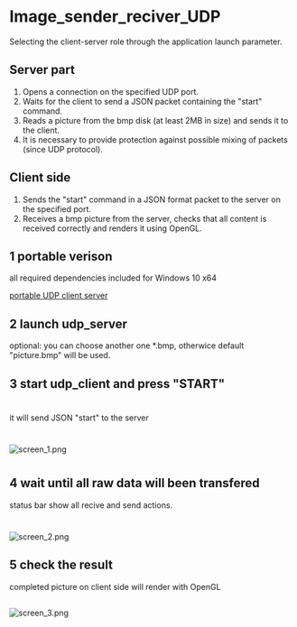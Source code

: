 # Image_sender_reciver_UDP

Selecting the client-server role through the application launch parameter. 

## Server part
1. Opens a connection on the specified UDP port.
2. Waits for the client to send a JSON packet containing the "start" command.
3. Reads a picture from the bmp disk (at least 2MB in size) and sends it to the client.
4. It is necessary to provide protection against possible mixing of packets (since UDP protocol).

## Client side
1. Sends the "start" command in a JSON format packet to the server on the specified port.
2. Receives a bmp picture from the server, checks that all content is received correctly and renders it using OpenGL. 


## 1 portable verison

all required dependencies included for Windows 10 x64

[portable UDP client server](https://1drv.ms/u/s!ApW6O2P40mi2iQVci0HmphwDN5Z_?e=CcvHxW 'download binaries') 

## 2 launch udp_server

optional: you can choose another one *.bmp, otherwice default "picture.bmp" will be used.

## 3 start udp_client and press "START"
#
it will send JSON "start" to the server
#
![screen_1.png](https://github.com/rylov1986/bitmap_picture_sender_Qt/blob/main/screen_1.png)
#


## 4 wait until all raw data will been transfered

status bar show all recive and send actions.
#
![screen_2.png](https://github.com/rylov1986/bitmap_picture_sender_Qt/blob/main/screen_2.png)
##

## 5 check the result

completed picture on client side will render with OpenGL

##
![screen_3.png](https://github.com/rylov1986/bitmap_picture_sender_Qt/blob/main/screen_3.png)
#
